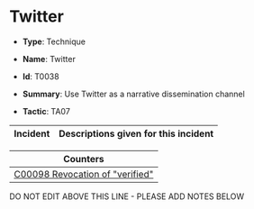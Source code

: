 # Twitter

* **Type**: Technique

* **Name**: Twitter

* **Id**: T0038

* **Summary**: Use Twitter as a narrative dissemination channel

* **Tactic**: TA07


| Incident | Descriptions given for this incident |
| -------- | -------------------- |



| Counters |
| -------- |
| [C00098 Revocation of "verified"](../counters/C00098.md) |
DO NOT EDIT ABOVE THIS LINE - PLEASE ADD NOTES BELOW